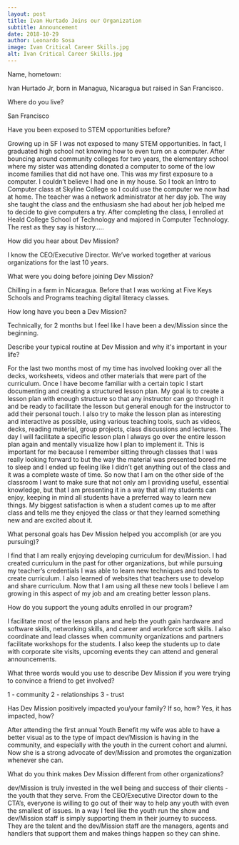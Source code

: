 ```yaml
---
layout: post
title: Ivan Hurtado Joins our Organization
subtitle: Announcement
date: 2018-10-29
author: Leonardo Sosa
image: Ivan Critical Career Skills.jpg
alt: Ivan Critical Career Skills.jpg
---
```

Name, hometown: 

Ivan Hurtado Jr, born in Managua, Nicaragua but raised in San Francisco.

Where do you live? 

San Francisco

Have you been exposed to STEM opportunities before? 

Growing up in SF I was not exposed to many STEM opportunities. In fact, I graduated high school not knowing how to even turn on a computer. After bouncing around community colleges for two years, the elementary school where my sister was attending donated a computer to some of the low income families that did not have one. This was my first exposure to a computer. I couldn’t believe I had one in my house. So I took an Intro to Computer class at Skyline College so I could use the computer we now had at home. The teacher was a network administrator at her day job. The way she taught the class and the enthusiasm she had about her job helped me to decide to give computers a try. After completing the class, I enrolled at Heald College School of Technology and majored in Computer Technology. The rest as they say is history…..

How did you hear about Dev Mission? 

I know the CEO/Executive Director. We’ve worked together at various organizations for the last 10 years.

What were you doing before joining Dev Mission? 

Chilling in a farm in Nicaragua. Before that I was working at Five Keys Schools and Programs teaching digital literacy classes.
 
How long have you been a Dev Mission? 

Technically, for 2 months but I feel like I have been a dev/Mission since the beginning.

Describe your typical routine at Dev Mission and why it's important in your life? 

For the last two months most of my time has involved looking over all the decks, worksheets, videos and other materials that were part of the curriculum. Once I have become familiar with a certain topic I start documenting and creating a structured lesson plan. My goal is to create a lesson plan with enough structure so that any instructor can go through it and be ready to facilitate the lesson but general enough for the instructor to add their personal touch. I also try to make the lesson plan as interesting and interactive as possible, using various teaching tools, such as videos, decks, reading material, group projects, class discussions and lectures. The day I will facilitate a specific lesson plan I always go over the entire lesson plan again and mentally visualize how I plan to implement it. This is important for me because I remember sitting through classes that I was really looking forward to but the way the material was presented bored me to sleep and I ended up feeling like I didn’t get anything out of the class and it was a complete waste of time. So now that I am on the other side of the classroom I want to make sure that not only am I providing useful, essential knowledge, but that I am presenting it in a way that all my students can enjoy, keeping in mind all students have a preferred way to learn new things. My biggest satisfaction is when a student comes up to me after class and tells me they enjoyed the class or that they learned something new and are excited about it. 

What personal goals has Dev Mission helped you accomplish (or are you pursuing)?

I find that I am really enjoying developing curriculum for dev/Mission. I had created curriculum in the past for other organizations, but while pursuing my teacher’s credentials I was able to learn new techniques and tools to create curriculum. I also learned of websites that teachers use to develop and share curriculum. Now that I am using all these new tools I believe I am growing in this aspect of my job and am creating better lesson plans.   

How do you support the young adults enrolled in our program?

I facilitate most of the lesson plans and help the youth gain hardware and software skills, networking skills, and career and workforce soft skills. I also coordinate and lead classes when community organizations and partners facilitate workshops for the students. I also keep the students up to date with corporate site visits, upcoming events they can attend and general announcements.
 
What three words would you use to describe Dev Mission if you were trying to convince a friend to get involved?

1 - community
2 - relationships
3 - trust
 
Has Dev Mission positively impacted you/your family?  If so, how? Yes, it has impacted, how?

After attending the first annual Youth Benefit my wife was able to have a better visual as to the type of impact dev/Mission is having in the community, and especially with the youth in the current cohort and alumni. Now she is a strong advocate of dev/Mission and promotes the organization whenever she can. 

What do you think makes Dev Mission different from other organizations?

dev/Mission is truly invested in the well being and success of their clients - the youth that they serve. From the CEO/Executive Director down to the CTA’s, everyone is willing to go out of their way to help any youth with even the smallest of issues. In a way I feel like the youth run the show and dev/Mission staff is simply supporting them in their journey to success. They are the talent and the dev/Mission staff are the managers, agents and handlers that support them and makes things happen so they can shine. 
